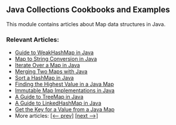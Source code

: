 ## Java Collections Cookbooks and Examples

This module contains articles about Map data structures in Java.

### Relevant Articles: 
- [Guide to WeakHashMap in Java](https://www.baeldung.com/java-weakhashmap)
- [Map to String Conversion in Java](https://www.baeldung.com/java-map-to-string-conversion)
- [Iterate Over a Map in Java](https://www.baeldung.com/java-iterate-map)
- [Merging Two Maps with Java](https://www.baeldung.com/java-merge-maps)
- [Sort a HashMap in Java](https://www.baeldung.com/java-hashmap-sort)
- [Finding the Highest Value in a Java Map](https://www.baeldung.com/java-find-map-max)
- [Immutable Map Implementations in Java](https://www.baeldung.com/java-immutable-maps)
- [A Guide to TreeMap in Java](https://www.baeldung.com/java-treemap)
- [A Guide to LinkedHashMap in Java](https://www.baeldung.com/java-linked-hashmap)
- [Get the Key for a Value from a Java Map](https://www.baeldung.com/java-map-key-from-value)
- More articles: [[<-- prev]](/core-java-modules/core-java-collections-maps) [[next -->]](/core-java-modules/core-java-collections-maps-3)
